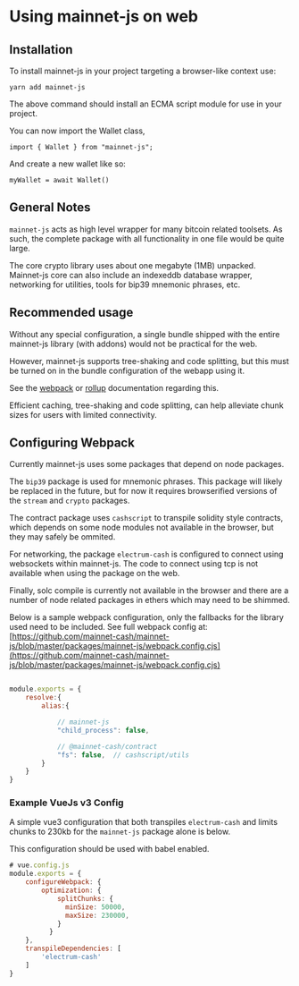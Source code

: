 # Using mainnet-js on web

## Installation

To install mainnet-js in your project targeting a browser-like context use:

    yarn add mainnet-js

The above command should install an ECMA script module for use in your project.

You can now import the Wallet class,

    import { Wallet } from "mainnet-js";

And create a new wallet like so:

    myWallet = await Wallet()



## General Notes

`mainnet-js` acts as high level wrapper for many bitcoin related toolsets. As such, the complete package with all functionality in one file would be quite large.

The core crypto library uses about one megabyte (1MB) unpacked. Mainnet-js core can also include an indexeddb database wrapper, networking for utilities, tools for bip39 mnemonic phrases, etc. 

## Recommended usage

Without any special configuration, a single bundle shipped with the entire mainnet-js library (with addons) would not be practical for the web.

However, mainnet-js supports tree-shaking and code splitting, but this must be turned on in the bundle configuration of the webapp using it.


See the [webpack](https://webpack.js.org/guides/tree-shaking/) or [rollup](https://rollupjs.org/guide/en/#tree-shaking) documentation regarding this.

Efficient caching, tree-shaking and code splitting, can help alleviate chunk sizes for users with limited connectivity.

## Configuring Webpack

Currently mainnet-js uses some packages that depend on node packages.  

The `bip39` package is used for mnemonic phrases. This package will likely be replaced in the future, but for now it requires browserified versions of the `stream` and `crypto` packages.

The contract package uses `cashscript` to transpile solidity style contracts, which depends on some node modules not available in the browser, but they may safely be ommited.

For networking, the package `electrum-cash` is configured to connect using websockets within mainnet-js. The code to connect using tcp is not available when using the package on the web.

Finally, solc compile is currently not available in the browser and there are a number of node related packages in ethers which may need to be shimmed.


Below is a sample webpack configuration, only the fallbacks for the library used need to be included. See full webpack config at: [https://github.com/mainnet-cash/mainnet-js/blob/master/packages/mainnet-js/webpack.config.cjs](https://github.com/mainnet-cash/mainnet-js/blob/master/packages/mainnet-js/webpack.config.cjs)


```js

module.exports = {
    resolve:{
        alias:{

            // mainnet-js
            "child_process": false,

            // @mainnet-cash/contract
            "fs": false,  // cashscript/utils
        }
    }
}

```




### Example VueJs v3 Config 

A simple vue3 configuration that both transpiles `electrum-cash` and limits chunks to 230kb for the `mainnet-js` package alone is below.

This configuration should be used with babel enabled. 

```js
# vue.config.js
module.exports = {
    configureWebpack: {
        optimization: {
            splitChunks: {
              minSize: 50000,
              maxSize: 230000,
            }
          }
    },
    transpileDependencies: [
        'electrum-cash'
    ]
}
```